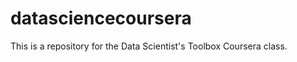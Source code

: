 datasciencecoursera
===================

This is a repository for the Data Scientist's Toolbox Coursera class.
